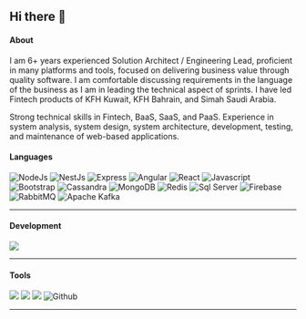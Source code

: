 ## Hi there 👋

#### About

I am 6+ years experienced Solution Architect / Engineering Lead, proficient in many platforms and tools, focused on delivering business value through quality software. I am comfortable discussing requirements in the language of the business as I am in leading the technical aspect of sprints. I have led Fintech products of KFH Kuwait, KFH Bahrain, and Simah Saudi Arabia.

Strong technical skills in Fintech, BaaS, SaaS, and PaaS. Experience in system analysis, system design, system architecture, development, testing, and maintenance of web-based applications.


#### Languages
![NodeJs](https://img.shields.io/badge/-Node-darkgreen?logo=node.js&logoColor=white&style=flat)
![NestJs](https://img.shields.io/badge/-NestJS-a59d9f?style=flat&logo=nestjs&logoColor=e0234e)
![Express](https://img.shields.io/badge/-Express-grey?logo=Express&logoColor=white&style=flat)
![Angular](https://img.shields.io/badge/-Angular-939393?style=flat&logo=angular&logoColor=d10404)
![React](https://img.shields.io/badge/-React-61DAFB?style=flat&logo=react&logoColor=3c3c3c)
![Javascript](https://img.shields.io/badge/-JavaScript-F7DF1E?style=flat&logo=javascript&logoColor=3c3c3c)
![Bootstrap](https://img.shields.io/badge/-Bootstrap-purple?style=flat&logo=bootstrap&logoColor=white)
![Cassandra](https://img.shields.io/badge/-Casandra-FFFFFF?style=flat&logo=ApacheCassandra&logoColor=blue)
![MongoDB](https://img.shields.io/badge/-MongoDB-grey?style=flat-square&logo=mongodb)
![Redis](https://img.shields.io/badge/-Redis-red?style=flat&logo=Redis&logoColor=white)
![Sql Server](https://img.shields.io/badge/-SQL%20Server-grey?style=flat&logo=microsoftsqlserver&logoColor=white)
![Firebase](https://img.shields.io/badge/-Firebase-ed8e00?style=flat-square&logo=firebase)
![RabbitMQ](https://img.shields.io/badge/-RabbitMQ-orange?style=flat&logo=rabbitmq&logoColor=white)
![Apache Kafka](https://img.shields.io/badge/-Apache%20Kafka-f4f4f4?style=flat&logo=apachekafka&logoColor=black)





<hr/>



#### Development
![](https://img.shields.io/badge/-Visual_Studio_Code-007ACC?style=flat&logo=visual-studio-code&logoColor=white)



<hr/>



#### Tools
![](https://img.shields.io/badge/-Postman-FFFFFF?logo=postman&logoColor=orange&style=flat)
![](https://img.shields.io/badge/-Git-white?logo=git&logoColor=red&style=flat)
![](https://img.shields.io/badge/-Jira-white?logo=jira&logoColor=blue&style=flat)
![Github](http://img.shields.io/badge/-Github-000000?style=flat-square&logo=github)



<hr/>
